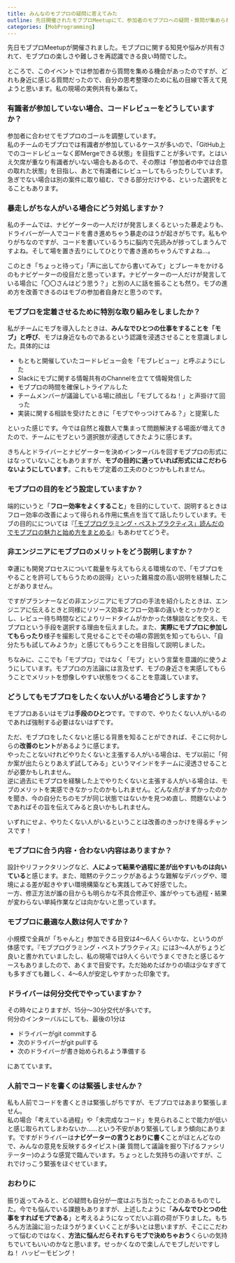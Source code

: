 ```yaml
---
title: みんなのモブプロの疑問に答えてみた
outline: 先日開催されたモブプロMeetupにて、参加者のモブプロへの疑問・質問が集められました。私のチームの事例紹介も兼ねてそれらに回答してみました。
categories: [MobProgramming]
---
```


先日モブプロMeetupが開催されました。モブプロに関する知見や悩みが共有されて、モブプロの楽しさや難しさを再認識できる良い時間でした。

ところで、このイベントでは参加者から質問を集める機会があったのですが、どれも身近に感じる質問だったので、自分の思考整理のために私の目線で答えて見ようと思います。私の現場の実例共有も兼ねて。


### 有識者が参加していない場合、コードレビューをどうしていますか？

参加者に合わせてモブプロのゴールを調整しています。  
私のチームのモブプロでは有識者が参加しているケースが多いので、「GitHub上でのコードレビューなく即Mergeできる状態」を目指すことが多いです。とはいえ欠席が重なり有識者がいない場合もあるので、その際は「参加者の中では合意の取れた状態」を目指し、あとで有識者にレビューしてもらったりしています。急ぎでない場合は別の案件に取り組む、できる部分だけやる、といった選択をとることもあります。


### 暴走しがちな人がいる場合にどう対処しますか？

私のチームでは、ナビゲーターの一人だけが発言しまくるといった暴走よりも、ドライバーが一人でコードを書き進めちゃう暴走のほうが起きがちです。私もやりがちなのですが、コードを書いているうちに脳内で先読みが捗ってしまうんですよね。そして場を置き去りにしてひとりで書き進めちゃうんですよね…。

このとき「ちょっと待って」「声に出してから書いてみて」とブレーキをかけるのもナビゲーターの役目だと思っています。ナビゲーターの一人だけが発言している場合に「〇〇さんはどう思う？」と別の人に話を振ることも然り。モブの進め方を改善できるのはモブの参加者自身だと思うのです。



### モブプロを定着させるために特別な取り組みをしましたか？

私がチームにモブを導入したときは、**みんなでひとつの仕事をすることを「モブ」と呼び**、モブは身近なものであるという認識を浸透させることを意識しました。具体的には

* もともと開催していたコードレビュー会を「モブレビュー」と呼ぶようにした
* Slackにモブに関する情報共有のChannelを立てて情報発信した
* モブプロの時間を確保しトライアルした
* チームメンバーが議論している場に顔出し「モブしてるね！」と声掛けて回った
* 実装に関する相談を受けたときに「モブでやっつけてみる？」と提案した

といった感じです。今では自然と複数人で集まって問題解決する場面が増えてきたので、チームにモブという選択肢が浸透してきたように感じます。

きちんとドライバーとナビゲーターを決めインターバルを回すモブプロの形式にはなっていないこともありますが、**モブの目的に適っていれば形式にはこだわらないようにしています**。これもモブ定着の工夫のひとつかもしれません。


### モブプロの目的をどう設定していますか？

端的にいうと「**フロー効率をよくすること**」を目的にしていて、説明するときはフロー効率の改善によって得られる作用に焦点を当てて話したりしています。モブの目的にについては『[「モブプログラミング・ベストプラクティス」読んだのでモブプロの魅力と始め方をまとめる](https://aloerina01.github.io/blog/2019-03-12-1#%E3%81%AA%E3%81%9C%E3%83%A2%E3%83%96%E3%83%97%E3%83%AD%E3%82%92%E3%81%99%E3%82%8B%E3%81%AE)』もあわせてどうぞ。



### 非エンジニアにモブプロのメリットをどう説明しますか？

幸運にも開発プロセスについて裁量を与えてもらえる環境なので、「モブプロをやることを許可してもらうための説得」といった難易度の高い説明を経験したことがありません。

ですがプランナーなどの非エンジニアにモブプロの手法を紹介したときは、エンジニアに伝えるときと同様にリソース効率とフロー効率の違いをとっかかりとし、レビュー待ち時間などによりリードタイムがかかった体験談などを交え、モブプロという手段を選択する理由を伝えました。また、**実際にモブプロに参加してもらったり**様子を撮影して見せることでその場の雰囲気を知ってもらい、「自分たちも試してみようか」と感じてもらうことを目指して説明しました。

ちなみに、ここでも「モブプロ」ではなく「モブ」という言葉を意識的に使うようにしています。モブプロの方法論には言及せず、モブの身近さを実感してもらうことでメリットを想像しやすい状態をつくることを意識しています。


### どうしてもモブプロをしたくない人がいる場合どうしますか？

モブプロあるいはモブは**手段のひとつ**です。ですので、やりたくない人がいるのであれば強制する必要はないはずです。

ただ、モブプロをしたくないと感じる背景を知ることができれば、そこに何かしらの**改善のヒント**があるように感じます。  
やったことないけれどやりたくないと主張する人がいる場合は、モブ以前に「何か案が出たらとりあえず試してみる」というマインドをチームに浸透させることが必要かもしれません。  
逆に過去にモブプロを経験した上でやりたくないと主張する人がいる場合は、モブのメリットを実感できなかったのかもしれません。どんな点がまずかったのかを聞き、今の自分たちのモブが同じ状態ではないかを見つめ直し、問題ないようであればその旨を伝えてみると良いかもしれません。

いずれにせよ、やりたくない人がいるということは改善のきっかけを得るチャンスです！


### モブプロに合う内容・合わない内容はありますか？

設計やリファクタリングなど、**人によって結果や過程に差が出やすいものは向いている**と感じます。また、暗黙のテクニックがあるような難解なデバッグや、環境による差が起きやすい環境構築なども実践してみて好感でした。  
一方、修正方法が誰の目からも明らかな不具合修正や、誰がやっても過程・結果が変わらない単純作業などは向かないと思っています。


### モブプロに最適な人数は何人ですか？

小規模で全員が「ちゃんと」参加できる目安は4〜6人くらいかな、というのが体感です。『モブプログラミング・ベストプラクティス』には3〜4人がちょうど良いと書かれていましたし、私の現場では9人くらいでうまくできたと感じるケースもありましたので、あくまで目安です。ただ始めたばかりの頃は少なすぎても多すぎても難しく、4〜6人が安定しやすかった印象です。


### ドライバーは何分交代でやっていますか？

その時々によりますが、15分〜30分交代が多いです。  
何分のインターバルにしても、最後の1分は

* ドライバーがgit commitする
* 次のドライバーがgit pullする
* 次のドライバーが書き始められるよう準備する

にあてています。


### 人前でコードを書くのは緊張しませんか？

私も人前でコードを書くときは緊張しがちですが、モブプロではあまり緊張しません。  
私の場合「考えている過程」や「未完成なコード」を見られることで能力が低いと感じ取られてしまわないか……という不安があり緊張してしまう傾向にあります。ですがドライバーは**ナビゲーターの言うとおりに書く**ことがほとんどなので、みんなの意見を反映するタイピスト(兼 質問して議論を掘り下げるファシリテーター)のような感覚で臨んでいます。ちょっとした気持ちの違いですが、これでけっこう緊張をほぐせています。



### おわりに

振り返ってみると、どの疑問も自分が一度はぶち当たったことのあるものでした。今でも悩んでいる課題もありますが、上述したように「**みんなでひとつの仕事をすればモブである**」と考えるようになってだいぶ肩の荷が下りました。もちろん方法論に沿ったほうがうまくいくことが多いとは思いますが、そこにこだわって悩むのではなく、**方法に悩んだらそれすらモブで決めちゃおう**くらいの気持ちでいてもいいのかなと思います。せっかくなので楽しんでモブしだいですしね！ ハッピーモビング！






